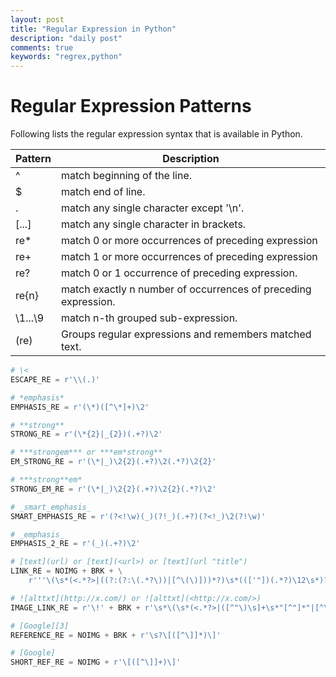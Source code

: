 ```yaml
---
layout: post
title: "Regular Expression in Python"
description: "daily post"
comments: true
keywords: "regrex,python"
---
```


# Regular Expression Patterns

Following lists the regular expression syntax that is available in Python.

| Pattern | Description                              |
| ------- | ---------------------------------------- |
| ^       | match beginning of the line.             |
| $       | match end of line.                       |
| .       | match any single character except '\n'.  |
| [...]   | match any single character in brackets.  |
| re*     | match 0 or more occurrences of preceding expression |
| re+     | match 1 or more occurrences of preceding expression |
| re?     | match 0 or 1 occurrence of preceding expression. |
| re{n}   | match exactly n number of occurrences of preceding expression. |
| \1...\9 | match n-th grouped sub-expression.       |
| (re)    | Groups regular expressions and remembers matched text. |

```python
# \<
ESCAPE_RE = r'\\(.)'

# *emphasis*
EMPHASIS_RE = r'(\*)([^\*]+)\2'

# **strong**
STRONG_RE = r'(\*{2}|_{2})(.+?)\2'

# ***strongem*** or ***em*strong**
EM_STRONG_RE = r'(\*|_)\2{2}(.+?)\2(.*?)\2{2}'

# ***strong**em*
STRONG_EM_RE = r'(\*|_)\2{2}(.+?)\2{2}(.*?)\2'

# _smart_emphasis_
SMART_EMPHASIS_RE = r'(?<!\w)(_)(?!_)(.+?)(?<!_)\2(?!\w)'

# _emphasis_
EMPHASIS_2_RE = r'(_)(.+?)\2'

# [text](url) or [text](<url>) or [text](url "title")
LINK_RE = NOIMG + BRK + \
    r'''\(\s*(<.*?>|((?:(?:\(.*?\))|[^\(\)]))*?)\s*((['"])(.*?)\12\s*)?\)'''

# ![alttxt](http://x.com/) or ![alttxt](<http://x.com/>)
IMAGE_LINK_RE = r'\!' + BRK + r'\s*\(\s*(<.*?>|([^"\)\s]+\s*"[^"]*"|[^\)\s]*))\s*\)'

# [Google][3]
REFERENCE_RE = NOIMG + BRK + r'\s?\[([^\]]*)\]'

# [Google]
SHORT_REF_RE = NOIMG + r'\[([^\]]+)\]'

```

